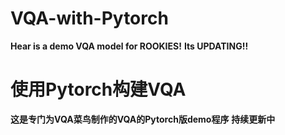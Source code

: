 # VQA-with-Pytorch
**Hear is a demo VQA model for ROOKIES!**
**Its UPDATING!!**
# 使用Pytorch构建VQA
**这是专门为VQA菜鸟制作的VQA的Pytorch版demo程序**
**持续更新中**
